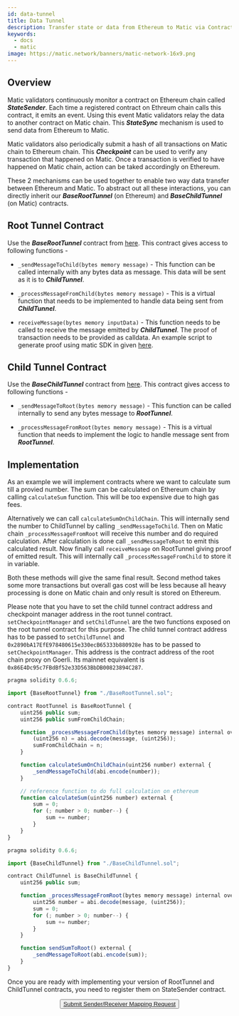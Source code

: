 ```yaml
---
id: data-tunnel
title: Data Tunnel
description: Transfer state or data from Ethereum to Matic via Contracts
keywords:
  - docs
  - matic
image: https://matic.network/banners/matic-network-16x9.png 
---
```


## Overview
Matic validators continuously monitor a contract on Ethereum chain called **_StateSender_**. Each time a registered contract on Ethreum chain calls this contract, it emits an event. Using this event Matic validators relay the data to another contract on Matic chain. This **_StateSync_** mechanism is used to send data from Ethereum to Matic.

Matic validators also periodically submit a hash of all transactions on Matic chain to Ethereum chain. This **_Checkpoint_** can be used to verify any transaction that happened on Matic. Once a transaction is verified to have happened on Matic chain, action can be taked accordingly on Ethereum.

These 2 mechanisms can be used together to enable two way data transfer between Ethereum and Matic. To abstract out all these interactions, you can directly inherit our **_BaseRootTunnel_** (on Ethereum) and **_BaseChildTunnel_** (on Matic) contracts.


## Root Tunnel Contract
Use the **_BaseRootTunnel_** contract from [here](https://github.com/maticnetwork/pos-portal/blob/master/contracts/tunnel/BaseRootTunnel.sol).
This contract gives access to following functions -
- `_sendMessageToChild(bytes memory message)` - This function can be called internally with any bytes data as message. This data will be sent as it is to **_ChildTunnel_**.

- `_processMessageFromChild(bytes memory message)` - This is a virtual function that needs to be implemented to handle data being sent from **_ChildTunnel_**.

- `receiveMessage(bytes memory inputData)` - This function needs to be called to receive the message emitted by **_ChildTunnel_**. The proof of transaction needs to be provided as calldata. An example script to generate proof using matic SDK in given [here](https://github.com/rahuldamodar94/matic-learn-pos/blob/tunnel/tunnel/exit.js).

## Child Tunnel Contract
Use the **_BaseChildTunnel_** contract from [here](https://github.com/maticnetwork/pos-portal/blob/master/contracts/tunnel/BaseChildTunnel.sol).
This contract gives access to following functions -
- `_sendMessageToRoot(bytes memory message)` - This function can be called internally to send any bytes message to **_RootTunnel_**.

- `_processMessageFromRoot(bytes memory message)` - This is a virtual function that needs to implement the logic to handle message sent from **_RootTunnel_**.

## Implementation
As an example we will implement contracts where we want to calculate sum till a provied number. The sum can be calculated on Ethereum chain by calling `calculateSum` function. This will be too expensive due to high gas fees.

Alternatively we can call `calculateSumOnChildChain`. This will internally send the number to ChildTunnel by calling `_sendMessageToChild`. Then on Matic chain `_processMessageFromRoot` will receive this number and do required calculation. After calculation is done call `_sendMessageToRoot` to emit this calculated result. Now finally call `receiveMessage` on RootTunnel giving proof of emitted result. This will internally call `_processMessageFromChild` to store it in variable.

Both these methods will give the same final result. Second method takes some more transactions but overall gas cost will be less because all heavy processing is done on Matic chain and only result is stored on Ethereum.

Please note that you have to set the child tunnel contract address and checkpoint manager address in the root tunnel contract. `setCheckpointManager` and `setChildTunnel` are the two functions exposed on the root tunnel contract for this purpose. The child tunnel contract address has to be passed to `setChildTunnel` and `0x2890bA17EfE978480615e330ecB65333b880928e` has to be passed to `setCheckpointManager`. This address is the contract address of the root chain proxy on Goerli. Its mainnet equivalent is `0x86E4Dc95c7FBdBf52e33D563BbDB00823894C287`.


```js
pragma solidity 0.6.6;

import {BaseRootTunnel} from "./BaseRootTunnel.sol";

contract RootTunnel is BaseRootTunnel {
    uint256 public sum;
    uint256 public sumFromChildChain;

    function _processMessageFromChild(bytes memory message) internal override {
        (uint256 n) = abi.decode(message, (uint256));
        sumFromChildChain = n;
    }

    function calculateSumOnChildChain(uint256 number) external {
        _sendMessageToChild(abi.encode(number));
    }

    // reference function to do full calculation on ethereum
    function calculateSum(uint256 number) external {
        sum = 0;
        for (; number > 0; number--) {
            sum += number;
        }
    }
}
```

```js
pragma solidity 0.6.6;

import {BaseChildTunnel} from "./BaseChildTunnel.sol";

contract ChildTunnel is BaseChildTunnel {
    uint256 public sum;

    function _processMessageFromRoot(bytes memory message) internal override {
        uint256 number = abi.decode(message, (uint256));
        sum = 0;
        for (; number > 0; number--) {
            sum += number;
        }
    }

    function sendSumToRoot() external {
        _sendMessageToRoot(abi.encode(sum));
    }
}
```

Once you are ready with implementing your version of RootTunnel and ChildTunnel contracts, you need to register them on StateSender contract.

<center>
<button className="btn btn-primary btn-md">
  <a href="/docs/develop/ethereum-matic/submit-mapping-request" style={{color: 'inherit'}}>
    Submit Sender/Receiver Mapping Request
  </a>
</button>
</center>

